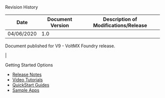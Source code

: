 ﻿  

Revision History

  
| **Date** | **Document Version** | **Description of Modifications/Release** |
| --- | --- | --- |
| 04/06/2020 | 1.0 | 
Document published for V9 - VoltMX Foundry release.

 |

Getting Started Options

*   [Release Notes](http://opensource.voltmxtechsw.com/volt-mx-docs/voltmxlibrary/voltmxfoundry/voltmx_foundry_release_notes/Default.html)
*   [Video Tutorials](http://opensource.voltmxtechsw.com/volt-mx-docs/voltmxlibrary/voltmxfoundry/mf_video_tutorials/Default.html)
*   [QuickStart Guides](http://opensource.voltmxtechsw.com/volt-mx-docs/voltmxlibrary/voltmxfoundry/voltmx_foundry_quickstart_guide/Default.html)
*   [Sample Apps](https://github.com/voltmx/)

